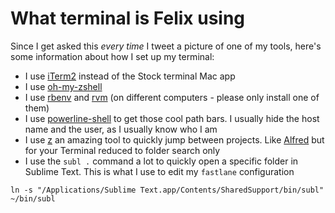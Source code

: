 # What terminal is Felix using

Since I get asked this *every time* I tweet a picture of one of my tools, here's some information about how I set up my terminal:

- I use [iTerm2](https://www.iterm2.com/) instead of the Stock terminal Mac app
- I use [oh-my-zshell](https://github.com/robbyrussell/oh-my-zsh)
- I use [rbenv](https://github.com/sstephenson/rbenv) and [rvm](https://rvm.io/) (on different computers - please only install one of them)
- I use [powerline-shell](https://github.com/milkbikis/powerline-shell) to get those cool path bars. I usually hide the host name and the user, as I usually know who I am
- I use [z](https://github.com/rupa/z) an amazing tool to quickly jump between projects. Like [Alfred](https://www.alfredapp.com/) but for your Terminal reduced to folder search only
- I use the `subl .` command a lot to quickly open a specific folder in Sublime Text. This is what I use to edit my `fastlane` configuration

```
ln -s "/Applications/Sublime Text.app/Contents/SharedSupport/bin/subl" ~/bin/subl
```
